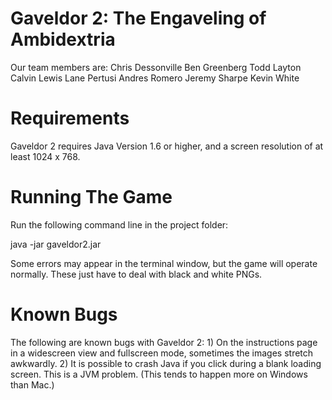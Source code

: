 Gaveldor 2: The Engaveling of Ambidextria
=========

Our team members are:
    Chris Dessonville
    Ben Greenberg
    Todd Layton
    Calvin Lewis
    Lane Pertusi
    Andres Romero
    Jeremy Sharpe
    Kevin White
    
Requirements
=======

Gaveldor 2 requires Java Version 1.6 or higher, and a screen resolution of at least 1024 x 768.


Running The Game
========
Run the following command line in the project folder:

java -jar gaveldor2.jar


Some errors may appear in the terminal window, but the game will operate normally.  These
just have to deal with black and white PNGs.


Known Bugs
========
The following are known bugs with Gaveldor 2:
    1) On the instructions page in a widescreen view and fullscreen mode, sometimes the
        images stretch awkwardly.
    2) It is possible to crash Java if you click during a blank loading screen. This is
        a JVM problem.  (This tends to happen more on Windows than Mac.)
